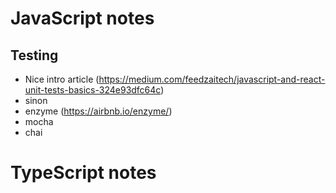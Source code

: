 # JavaScript notes

## Testing

* Nice intro article (https://medium.com/feedzaitech/javascript-and-react-unit-tests-basics-324e93dfc64c)
* sinon
* enzyme (https://airbnb.io/enzyme/)
* mocha
* chai

# TypeScript notes
